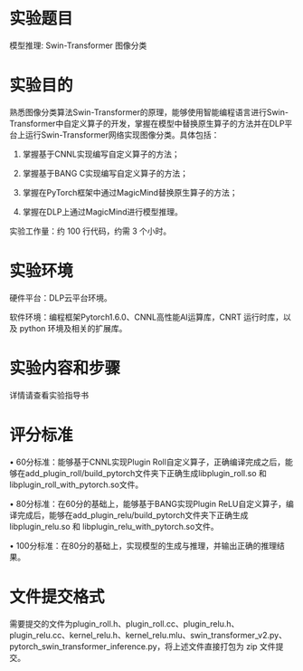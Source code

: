 # 实验题目
模型推理: Swin-Transformer 图像分类

# 实验目的
熟悉图像分类算法Swin-Transformer的原理，能够使用智能编程语言进行Swin-Transformer中自定义算子的开发，掌握在模型中替换原生算子的方法并在DLP平台上运行Swin-Transformer网络实现图像分类。具体包括：

1) 掌握基于CNNL实现编写自定义算子的方法；

2) 掌握基于BANG C实现编写自定义算子的方法；

3) 掌握在PyTorch框架中通过MagicMind替换原生算子的方法；

4) 掌握在DLP上通过MagicMind进行模型推理。

实验工作量：约 100 行代码，约需 3 个小时。

# 实验环境

硬件平台：DLP云平台环境。

软件环境：编程框架Pytorch1.6.0、CNNL高性能AI运算库，CNRT 运行时库，以及 python 环境及相关的扩展库。

# 实验内容和步骤

详情请查看实验指导书

# 评分标准

•  60分标准：能够基于CNNL实现Plugin Roll自定义算子，正确编译完成之后，能够在add_plugin_roll/build_pytorch文件夹下正确生成libplugin_roll.so 和 libplugin_roll_with_pytorch.so文件。  

• 80分标准：在60分的基础上，能够基于BANG实现Plugin ReLU自定义算子，编译完成后，能够在add_plugin_relu/build_pytorch文件夹下正确生成libplugin_relu.so 和 libplugin_relu_with_pytorch.so文件。  

• 100分标准：在80分的基础上，实现模型的生成与推理，并输出正确的推理结果。


# 文件提交格式

需要提交的文件为plugin_roll.h、plugin_roll.cc、plugin_relu.h、plugin_relu.cc、kernel_relu.h、kernel_relu.mlu、swin_transformer_v2.py、pytorch_swin_transformer_inference.py，将上述文件直接打包为 zip 文件提交。
